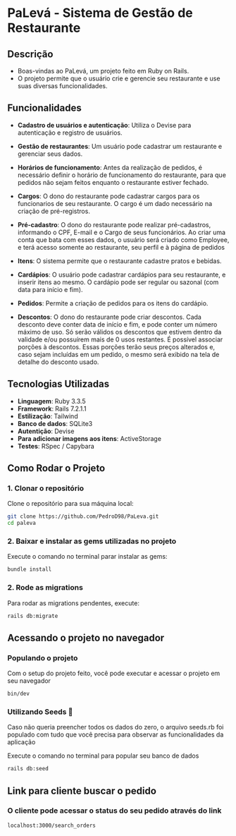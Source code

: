 # PaLevá - Sistema de Gestão de Restaurante

## Descrição
- Boas-vindas ao PaLevá, um projeto feito em Ruby on Rails.
- O projeto permite que o usuário crie e gerencie seu restaurante e use suas diversas funcionalidades.

## Funcionalidades
- <p> <strong>Cadastro de usuários e autenticação</strong>: Utiliza o Devise para autenticação e registro de usuários.</p>
- <p> <strong>Gestão de restaurantes</strong>: Um usuário pode cadastrar um restaurante e gerenciar seus dados.</p>
- <p> <strong>Horários de funcionamento</strong>: Antes da realização de pedidos, é necessário definir o horário de funcionamento do restaurante, para que pedidos não sejam feitos enquanto o restaurante estiver fechado.</p>
- <p> <strong>Cargos</strong>: O dono do restaurante pode cadastrar cargos para os funcionarios de seu restaurante. O cargo é um dado necessário na criação de pré-registros.</p>
- <p> <strong>Pré-cadastro</strong>: O dono do restaurante pode realizar pré-cadastros, informando o CPF,  E-mail e o Cargo de seus funcionários. Ao criar uma conta que bata com esses dados, o usuário será criado como Employee, e terá acesso somente ao restaurante, seu perfil e à página de pedidos</p>
- <p> <strong>Itens</strong>: O sistema permite que o restaurante cadastre pratos e bebidas.</p>
- <p> <strong>Cardápios</strong>: O usuário pode cadastrar cardápios para seu restaurante, e inserir itens ao mesmo. O cardápio pode ser regular ou sazonal (com data para início e fim).</p>
- <p> <strong>Pedidos</strong>: Permite a criação de pedidos para os itens do cardápio.</p>
- <p> <strong>Descontos</strong>: O dono do restaurante pode criar descontos. Cada desconto deve conter data de início e fim, e pode conter um número máximo de uso. Só serão válidos os descontos que estivem dentro da validade e/ou possuírem mais de 0 usos restantes. É possível associar porções à descontos. Essas porções terão seus preços alterados e, caso sejam incluídas em um pedido, o mesmo será exibido na tela de detalhe do desconto usado.</p>

## Tecnologias Utilizadas
- **Linguagem**: Ruby 3.3.5 
- **Framework**: Rails 7.2.1.1
- **Estilização**: Tailwind
- **Banco de dados**: SQLite3
- **Autentição**: Devise
- **Para adicionar imagens aos itens**: ActiveStorage
- **Testes**: RSpec / Capybara

## Como Rodar o Projeto

### 1. Clonar o repositório

Clone o repositório para sua máquina local:

```bash
git clone https://github.com/PedroD98/PaLeva.git
cd paleva
```

### 2. Baixar e instalar as gems utilizadas no projeto

Execute o comando no terminal parar instalar as gems:

```bash
bundle install
```

### 2. Rode as migrations

Para rodar as migrations pendentes, execute:

```bash
rails db:migrate
```

## Acessando o projeto no navegador

### Populando o projeto

Com o setup do projeto feito, você pode executar e acessar o projeto em seu navegador 
```bash
bin/dev
```
### Utilizando Seeds 🌱

Caso não queria preencher todos os dados do zero, o arquivo seeds.rb foi populado com tudo que você precisa para observar as funcionalidades da aplicação

Execute o comando no terminal para popular seu banco de dados
```bash
rails db:seed
```

## Link para cliente buscar o pedido

### O cliente pode acessar o status do seu pedido através do link

```bash
localhost:3000/search_orders
```
